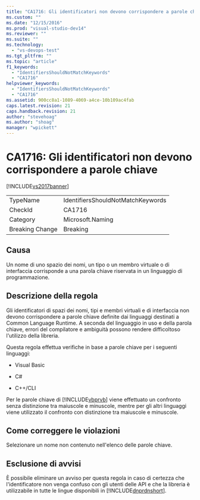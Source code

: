 ```yaml
---
title: "CA1716: Gli identificatori non devono corrispondere a parole chiave | Microsoft Docs"
ms.custom: ""
ms.date: "12/15/2016"
ms.prod: "visual-studio-dev14"
ms.reviewer: ""
ms.suite: ""
ms.technology: 
  - "vs-devops-test"
ms.tgt_pltfrm: ""
ms.topic: "article"
f1_keywords: 
  - "IdentifiersShouldNotMatchKeywords"
  - "CA1716"
helpviewer_keywords: 
  - "IdentifiersShouldNotMatchKeywords"
  - "CA1716"
ms.assetid: 900cc8a1-1089-4069-a4ce-10b109ac4fab
caps.latest.revision: 21
caps.handback.revision: 21
author: "stevehoag"
ms.author: "shoag"
manager: "wpickett"
---
```

# CA1716: Gli identificatori non devono corrispondere a parole chiave
[!INCLUDE[vs2017banner](../code-quality/includes/vs2017banner.md)]

|||  
|-|-|  
|TypeName|IdentifiersShouldNotMatchKeywords|  
|CheckId|CA1716|  
|Category|Microsoft.Naming|  
|Breaking Change|Breaking|  
  
## Causa  
 Un nome di uno spazio dei nomi, un tipo o un membro virtuale o di interfaccia corrisponde a una parola chiave riservata in un linguaggio di programmazione.  
  
## Descrizione della regola  
 Gli identificatori di spazi dei nomi, tipi e membri virtuali e di interfaccia non devono corrispondere a parole chiave definite dai linguaggi destinati a Common Language Runtime.  A seconda del linguaggio in uso e della parola chiave, errori del compilatore e ambiguità possono rendere difficoltoso l'utilizzo della libreria.  
  
 Questa regola effettua verifiche in base a parole chiave per i seguenti linguaggi:  
  
-   Visual Basic  
  
-   C\#  
  
-   C\+\+\/CLI  
  
 Per le parole chiave di [!INCLUDE[vbprvb](../code-quality/includes/vbprvb_md.md)] viene effettuato un confronto senza distinzione tra maiuscole e minuscole, mentre per gli altri linguaggi viene utilizzato il confronto con distinzione tra maiuscole e minuscole.  
  
## Come correggere le violazioni  
 Selezionare un nome non contenuto nell'elenco delle parole chiave.  
  
## Esclusione di avvisi  
 È possibile eliminare un avviso per questa regola in caso di certezza che l'identificatore non venga confuso con gli utenti delle API e che la libreria è utilizzabile in tutte le lingue disponibili in [!INCLUDE[dnprdnshort](../code-quality/includes/dnprdnshort_md.md)].